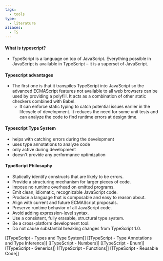 ```yaml
---
tags:
  - tools
type:
  - literature
aliases:
  - TS
---
```



#### What is typescript?
- TypeScript is a language on top of JavaScript. Everything possible in JavaScript is available in TypeScript – it is a superset of JavaScript.

 #### Typescript advantages
- The first one is that it transpiles TypeScript into JavaScript so the advanced ECMAScript features not available to all web browsers can be used by providing a polyfill. It acts as a combination of other static checkers combined with Babel.
	- It can enforce static typing to catch potential issues earlier in the lifecycle of development. It reduces the need for some unit tests and can analyze the code to find runtime errors at design time.
#### Typescript Type System
- helps with catching errors during the development
- uses type annotations to analyze code 
- only active during development 
- doesn't provide any performance optimization 

#### TypeScript Philosophy
- Statically identify constructs that are likely to be errors.
- Provide a structuring mechanism for larger pieces of code.
- Impose no runtime overhead on emitted programs.
- Emit clean, idiomatic, recognizable JavaScript code.
- Produce a language that is composable and easy to reason about.
- Align with current and future ECMAScript proposals.
- Preserve runtime behavior of all JavaScript code.
- Avoid adding expression-level syntax.
- Use a consistent, fully erasable, structural type system.
- Be a cross-platform development tool.
- Do not cause substantial breaking changes from TypeScript 1.0.

[[TypeScript - Types and Type System]]
[[TypeScript - Type Annotations and Type Inference]]
[[TypeScript - Numbers]]
[[TypeScript - Enum]]
[[TypeScript - Generics]]
[[TypeScript - Functions]]
[[TypeScript - Reusable Code]]


